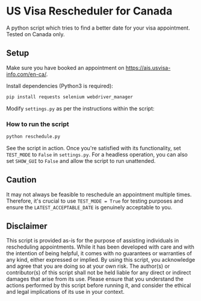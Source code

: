 # US Visa Rescheduler for Canada

A python script which tries to find a better date for your visa appointment. Tested on Canada only.

## Setup

Make sure you have booked an appointment on https://ais.usvisa-info.com/en-ca/.

Install dependencies (Python3 is required):
```sh
pip install requests selenium webdriver_manager
```

Modify `settings.py` as per the instructions within the script:

### How to run the script

```sh
python reschedule.py
```

See the script in action. Once you're satisfied with its functionality, set `TEST_MODE` to `False` in `settings.py`. For a headless operation, you can also set `SHOW_GUI` to `False` and allow the script to run unattended.

## Caution

It may not always be feasible to reschedule an appointment multiple times. Therefore, it's crucial to use `TEST_MODE = True` for testing purposes and ensure the `LATEST_ACCEPTABLE_DATE` is genuinely acceptable to you.


## Disclaimer

This script is provided as-is for the purpose of assisting individuals in rescheduling appointments. While it has been developed with care and with the intention of being helpful, it comes with no guarantees or warranties of any kind, either expressed or implied. By using this script, you acknowledge and agree that you are doing so at your own risk. The author(s) or contributor(s) of this script shall not be held liable for any direct or indirect damages that arise from its use. Please ensure that you understand the actions performed by this script before running it, and consider the ethical and legal implications of its use in your context.
